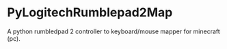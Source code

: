 # PyLogitechRumblepad2Map
A python rumbledpad 2 controller to keyboard/mouse mapper for minecraft (pc).
